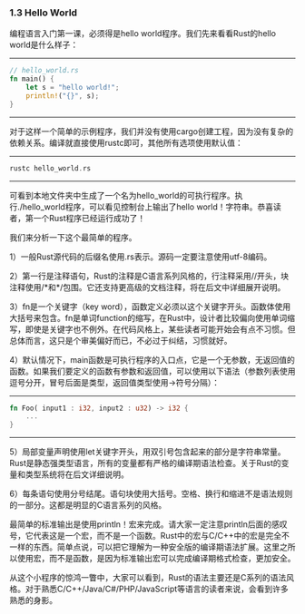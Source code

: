 ### 1.3 Hello World

编程语言入门第一课，必须得是hello world程序。我们先来看看Rust的hello world是什么样子：

---

```rust
// hello_world.rs
fn main() {
    let s = "hello world!";
    println!("{}", s);
}
```

---

对于这样一个简单的示例程序，我们并没有使用cargo创建工程，因为没有复杂的依赖关系。编译就直接使用rustc即可，其他所有选项使用默认值：

---

```rust
rustc hello_world.rs
```

---

可看到本地文件夹中生成了一个名为hello\_world的可执行程序。执行./hello\_world程序，可以看见控制台上输出了hello world！字符串。恭喜读者，第一个Rust程序已经运行成功了！

我们来分析一下这个最简单的程序。

1）一般Rust源代码的后缀名使用.rs表示。源码一定要注意使用utf-8编码。

2）第一行是注释语句，Rust的注释是C语言系列风格的，行注释采用//开头，块注释使用/\*和\*/包围。它还支持更高级的文档注释，将在后文中详细展开说明。

3）fn是一个关键字（key word），函数定义必须以这个关键字开头。函数体使用大括号来包含。fn是单词function的缩写，在Rust中，设计者比较偏向使用单词缩写，即使是关键字也不例外。在代码风格上，某些读者可能开始会有点不习惯。但总体而言，这只是个审美偏好而已，不必过于纠结，习惯就好。

4）默认情况下，main函数是可执行程序的入口点，它是一个无参数，无返回值的函数。如果我们要定义的函数有参数和返回值，可以使用以下语法（参数列表使用逗号分开，冒号后面是类型，返回值类型使用->符号分隔）：

---

```rust
fn Foo( input1 : i32, input2 : u32) -> i32 {
    ...
}
```

---

5）局部变量声明使用let关键字开头，用双引号包含起来的部分是字符串常量。Rust是静态强类型语言，所有的变量都有严格的编译期语法检查。关于Rust的变量和类型系统将在后文详细说明。

6）每条语句使用分号结尾。语句块使用大括号。空格、换行和缩进不是语法规则的一部分。这都是明显的C语言系列的风格。

最简单的标准输出是使用println！宏来完成。请大家一定注意println后面的感叹号，它代表这是一个宏，而不是一个函数。Rust中的宏与C/C++中的宏是完全不一样的东西。简单点说，可以把它理解为一种安全版的编译期语法扩展。这里之所以使用宏，而不是函数，是因为标准输出宏可以完成编译期格式检查，更加安全。

从这个小程序的惊鸿一瞥中，大家可以看到，Rust的语法主要还是C系列的语法风格。对于熟悉C/C++/Java/C#/PHP/JavaScript等语言的读者来说，会看到许多熟悉的身影。
